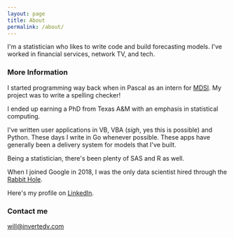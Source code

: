 ```yaml
---
layout: page
title: About
permalink: /about/
---
```


I'm a statistician who likes to write code and build forecasting models.  I've worked in financial
services, network TV, and tech. 


### More Information

I started programming way back when in Pascal as an intern for 
[MDSI](https://en.wikipedia.org/wiki/Applicon).  My project was to write a spelling checker!

I ended up earning a PhD from Texas A&M with an emphasis in statistical computing.

I've written user applications in VB, VBA (*sigh*, yes this is possible) and Python.  These days
I write in Go whenever possible.  These apps have generally been a delivery system for models that
I've built.

Being a statistician, there's been plenty of SAS and R as well.

When I joined Google in 2018, I was the only data scientist hired
through the [Rabbit Hole](https://thehustle.co/the-secret-google-interview-that-landed-me-a-job/).


Here's my profile on [LinkedIn](www.linkedin.com/in/will-alexander-data-scientist).

### Contact me

[will@invertedv.com](mailto:will@invertedv.com)

